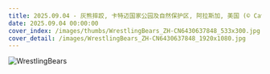 ```yaml
---
title: 2025.09.04 - 灰熊摔跤, 卡特迈国家公园及自然保护区, 阿拉斯加, 美国 (© Cavan Images/Adobe Stock)
date: 2025.09.04 00:00:00
cover_index: /images/thumbs/WrestlingBears_ZH-CN6430637848_533x300.jpg
cover_detail: /images/WrestlingBears_ZH-CN6430637848_1920x1080.jpg
---
```


![WrestlingBears](/images/WrestlingBears_ZH-CN6430637848_1920x1080.jpg)
